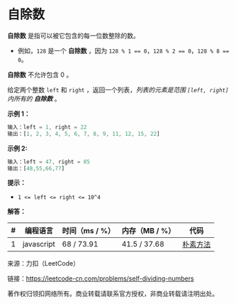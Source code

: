 # 自除数

**自除数** 是指可以被它包含的每一位数整除的数。

- 例如，`128` 是一个 **自除数** ，因为 `128 % 1 == 0`，`128 % 2 == 0`，`128 % 8 == 0`。

**自除数** 不允许包含 0 。

给定两个整数 `left` 和 `right` ，返回一个列表，*列表的元素是范围 `[left, right]` 内所有的 **自除数*** 。

**示例 1：**

``` javascript
输入：left = 1, right = 22
输出：[1, 2, 3, 4, 5, 6, 7, 8, 9, 11, 12, 15, 22]
```

**示例 2:**

``` javascript
输入：left = 47, right = 85
输出：[48,55,66,77]
```

**提示：**

- `1 <= left <= right <= 10^4`

**解答：**

**#**|**编程语言**|**时间（ms / %）**|**内存（MB / %）**|**代码**
--|--|--|--|--
1|javascript|68 / 73.91|41.5 / 37.68|[朴素方法](./javascript/ac_v1.js)

来源：力扣（LeetCode）

链接：https://leetcode-cn.com/problems/self-dividing-numbers

著作权归领扣网络所有。商业转载请联系官方授权，非商业转载请注明出处。
